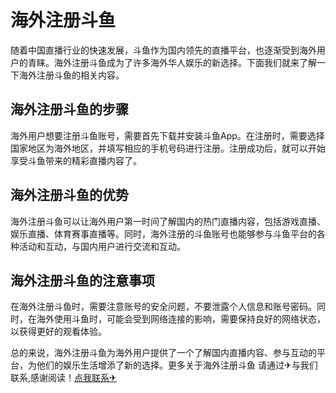 # 海外注册斗鱼

随着中国直播行业的快速发展，斗鱼作为国内领先的直播平台，也逐渐受到海外用户的青睐。海外注册斗鱼成为了许多海外华人娱乐的新选择。下面我们就来了解一下海外注册斗鱼的相关内容。

## 海外注册斗鱼的步骤

海外用户想要注册斗鱼账号，需要首先下载并安装斗鱼App。在注册时，需要选择国家地区为海外地区，并填写相应的手机号码进行注册。注册成功后，就可以开始享受斗鱼带来的精彩直播内容了。

## 海外注册斗鱼的优势

海外注册斗鱼可以让海外用户第一时间了解国内的热门直播内容，包括游戏直播、娱乐直播、体育赛事直播等。同时，海外注册的斗鱼账号也能够参与斗鱼平台的各种活动和互动，与国内用户进行交流和互动。

## 海外注册斗鱼的注意事项

在海外注册斗鱼时，需要注意账号的安全问题，不要泄露个人信息和账号密码。同时，在海外使用斗鱼时，可能会受到网络连接的影响，需要保持良好的网络状态，以获得更好的观看体验。

总的来说，海外注册斗鱼为海外用户提供了一个了解国内直播内容、参与互动的平台，为他们的娱乐生活增添了新的选择。更多关于海外注册斗鱼 请通过✈与我们联系,感谢阅读！[点我联系✈](https://edge.k02.cc)